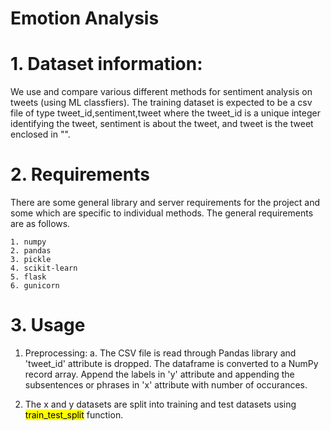 # Emotion Analysis

# 1. Dataset information:
We use and compare various different methods for sentiment analysis on tweets (using ML classfiers). The training dataset is expected to be a csv file of type tweet_id,sentiment,tweet where the tweet_id is a unique integer identifying the tweet, sentiment is about the tweet, and tweet is the tweet enclosed in "". 

# 2. Requirements
There are some general library and server requirements for the project and some which are specific to individual methods. The general requirements are as follows.

    1. numpy
    2. pandas
    3. pickle
    4. scikit-learn
    5. flask
    6. gunicorn
    
# 3. Usage

  1. Preprocessing:
      a. The CSV file is read through Pandas library and 'tweet_id' attribute is dropped. The dataframe is converted to a NumPy record array. 
         Append the labels in 'y' attribute and appending the subsentences or phrases in 'x' attribute with number of occurances. 
  
  2. The x and y datasets are split into training and test datasets using <mark>train_test_split</mark> function. 
